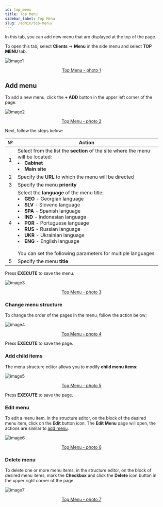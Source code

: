 ```yaml
---
id: top_menu
title: Top Menu
sidebar_label: Top Menu
slug: /admin/top-menu/
---
```


In this tab, you can add new menu that are displayed at the top of the page.

To open this tab, select **Clients** → **Menu** in the side menu and select **TOP MENU** tab.

![image1](/img/en/admin_menu_top_menu/image1.png "Top Menu") <center><u>Top Menu - photo 1</u></center>

## Add menu

To add a new menu, click the **+ ADD** button in the upper left corner of the page.

![image2](/img/en/admin_menu_top_menu/image2.png "Top Menu") <center><u>Top Menu - photo 2</u></center>

Next, follow the steps below:

|  №  | Action |
| :-: | ------ |
| 1 | Select from the list the **section** of the site where the menu will be located: <li>**Cabinet**</li><li>**Main site**</li> |
| 2 | Specify the **URL** to which the menu will be directed |
| 3 | Specify the menu **priority** |
| 4 | Select the **language** of the menu title: <li>**GEO** - Georgian language</li><li>**SLV** - Slovene language</li><li>**SPA** - Spanish language</li><li>**IND** - Indonesian language</li><li>**POR** - Portuguese language</li><li>**RUS** - Russian language</li><li>**UKR** - Ukrainian language</li><li>**ENG** - English language</li> <br/> You can set the following parameters for multiple languages |
| 5 | Specify the menu **title** |

Press **EXECUTE** to save the menu.

![image3](/img/en/admin_menu_top_menu/image3.png "Top Menu") <center><u>Top Menu - photo 3</u></center>

### Change menu structure

To change the order of the pages in the menu, follow the action below:

![image4](/img/en/admin_menu_top_menu/image4.gif "Top Menu") <center><u>Top Menu - photo 4</u></center>

Press **EXECUTE** to save the page.

### Add child items

The menu structure editor allows you to modify **child menu items**:

![image5](/img/en/admin_menu_top_menu/image5.gif "Top Menu") <center><u>Top Menu - photo 5</u></center>

Press **EXECUTE** to save the page.

### Edit menu

To edit a menu item, in the structure editor, on the block of the desired menu item, click on the **Edit** button icon. The **Edit Menu** page will open, the actions are similar to [add menu](#add-menu).

![image6](/img/en/admin_menu_top_menu/image6.png "Top Menu") <center><u>Top Menu - photo 6</u></center>

### Delete menu

To delete one or more menu items, in the structure editor, on the block of desired menu items, mark the **Checkbox** and click the **Delete** icon button in the upper right corner of the page.

![image7](/img/en/admin_menu_top_menu/image7.png "Top Menu") <center><u>Top Menu - photo 7</u></center>

